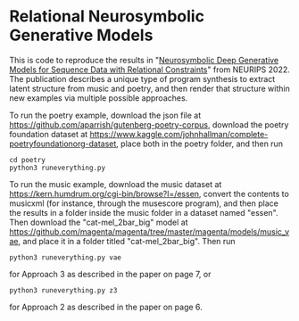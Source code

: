 # Relational Neurosymbolic Generative Models

This is code to reproduce the results in "[Neurosymbolic Deep Generative Models for Sequence Data with Relational Constraints](https://proceedings.neurips.cc/paper_files/paper/2022/hash/f13ceb1b94145aad0e54186373cc86d7-Abstract-Conference.html)" from NEURIPS 2022.  The publication describes a unique type of program synthesis to extract latent structure from music and poetry, and then render that structure within new examples via multiple possible approaches.


To run the poetry example, download the json file at https://github.com/aparrish/gutenberg-poetry-corpus, download the poetry foundation dataset at https://www.kaggle.com/johnhallman/complete-poetryfoundationorg-dataset, place both in the poetry folder, and then run

```
cd poetry
python3 runeverything.py
```

To run the music example, download the music dataset at https://kern.humdrum.org/cgi-bin/browse?l=/essen, convert the contents to musicxml (for instance, through the musescore program), and then place the results in a folder inside the music folder in a dataset named "essen".  Then download the "cat-mel_2bar_big" model at https://github.com/magenta/magenta/tree/master/magenta/models/music_vae, and place it in a folder titled "cat-mel_2bar_big".  Then run

```python3 runeverything.py vae```

for Approach 3 as described in the paper on page 7, or

```python3 runeverything.py z3``` 

for Approach 2 as described in the paper on page 6.
